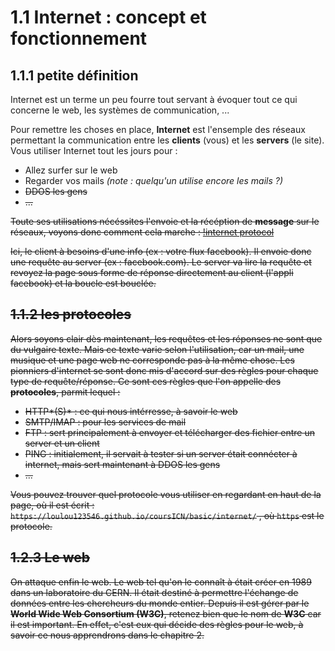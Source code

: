 # 1.1 Internet : concept et fonctionnement

## 1.1.1 petite définition

Internet est un terme un peu fourre tout servant à évoquer tout ce qui concerne le web, les systèmes de communication, ...  

Pour remettre les choses en place, **Internet** est l'ensemple des réseaux permettant la communication entre les **clients** (vous) et les **servers** (le site).  
Vous utiliser Internet tout les jours pour :
- Allez surfer sur le web
- Regarder vos mails *(note : quelqu'un utilise encore les mails ?)*
- <s>DDOS les gens<s>
- ...

Toute ses utilisations nécéssites l'envoie et la récéption de **message** sur le réseaux, voyons donc comment cela marche :
[!internet protocol](https://loulou123546.github.io/coursICN/basic/client-server.png)

Ici, le client à besoins d'une info (ex : votre flux facebook). Il envoie donc une requête au server (ex : facebook.com).
Le server va lire la requête et revoyez la page sous forme de réponse directement au client (l'appli facebook) et la boucle est bouclée.

## 1.1.2 les protocoles

Alors soyons clair dès maintenant, les requêtes et les réponses ne sont que du vulgaire texte.
Mais ce texte varie selon l'utilisation, car un mail, une musique et une page web ne corresponde pas à la même chose.
Les pionniers d'internet se sont donc mis d'accord sur des règles pour chaque type de requête/réponse.
Ce sont ces règles que l'on appelle des **protocoles**, parmit lequel :

- HTTP*(S)* : ce qui nous intérresse, à savoir le web
- SMTP/IMAP : pour les services de mail
- FTP : sert principalement à envoyer et télécharger des fichier entre un server et un client
- PING : initialement, il servait à tester si un server était connécter à internet, mais sert maintenant à DDOS les gens
- ...

Vous pouvez trouver quel protocole vous utiliser en regardant en haut de la page, où il est écrit :
`https://loulou123546.github.io/coursICN/basic/internet/` , où `https` est le protocole.

## 1.2.3 Le web

On attaque enfin le web. Le web tel qu'on le connaît à était créer en 1989 dans un laboratoire du CERN.
Il était destiné à permettre l'échange de données entre les chercheurs du monde entier.
Depuis il est gérer par le **World Wide Web Consortium (W3C)**, retenez bien que le nom de **W3C** car il est important.
En effet, c'est eux qui décide des règles pour le web, à savoir ce nous apprendrons dans le chapitre 2. 

